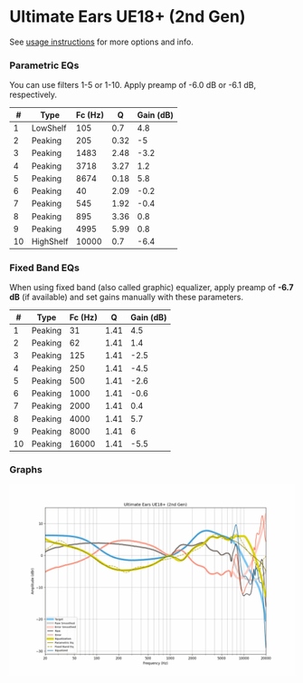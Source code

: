 # Ultimate Ears UE18+ (2nd Gen)
See [usage instructions](https://github.com/jaakkopasanen/AutoEq#usage) for more options and info.

### Parametric EQs
You can use filters 1-5 or 1-10. Apply preamp of -6.0 dB or -6.1 dB, respectively.

|   # | Type      |   Fc (Hz) |    Q |   Gain (dB) |
|-----|-----------|-----------|------|-------------|
|   1 | LowShelf  |       105 | 0.7  |         4.8 |
|   2 | Peaking   |       205 | 0.32 |        -5   |
|   3 | Peaking   |      1483 | 2.48 |        -3.2 |
|   4 | Peaking   |      3718 | 3.27 |         1.2 |
|   5 | Peaking   |      8674 | 0.18 |         5.8 |
|   6 | Peaking   |        40 | 2.09 |        -0.2 |
|   7 | Peaking   |       545 | 1.92 |        -0.4 |
|   8 | Peaking   |       895 | 3.36 |         0.8 |
|   9 | Peaking   |      4995 | 5.99 |         0.8 |
|  10 | HighShelf |     10000 | 0.7  |        -6.4 |

### Fixed Band EQs
When using fixed band (also called graphic) equalizer, apply preamp of **-6.7 dB** (if available) and set gains manually with these parameters.

|   # | Type    |   Fc (Hz) |    Q |   Gain (dB) |
|-----|---------|-----------|------|-------------|
|   1 | Peaking |        31 | 1.41 |         4.5 |
|   2 | Peaking |        62 | 1.41 |         1.4 |
|   3 | Peaking |       125 | 1.41 |        -2.5 |
|   4 | Peaking |       250 | 1.41 |        -4.5 |
|   5 | Peaking |       500 | 1.41 |        -2.6 |
|   6 | Peaking |      1000 | 1.41 |        -0.6 |
|   7 | Peaking |      2000 | 1.41 |         0.4 |
|   8 | Peaking |      4000 | 1.41 |         5.7 |
|   9 | Peaking |      8000 | 1.41 |         6   |
|  10 | Peaking |     16000 | 1.41 |        -5.5 |

### Graphs
![](./Ultimate%20Ears%20UE18+%20(2nd%20Gen).png)
